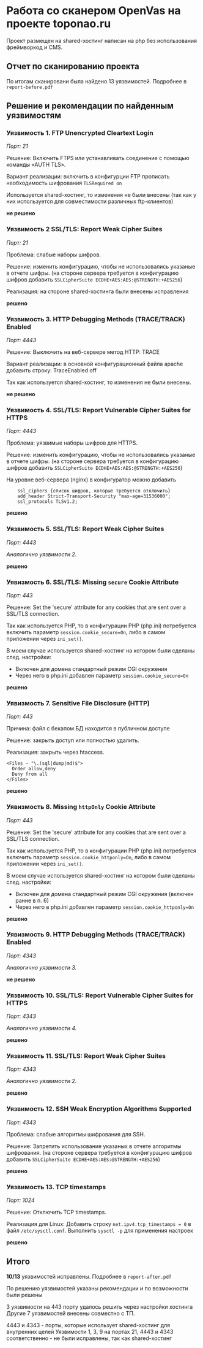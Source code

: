 # Работа со сканером OpenVas на проекте toponao.ru

Проект размещен на shared-хостинг написан на php без использования фреймворкод и CMS.

## Отчет по сканированию проекта

По итогам сканировани была найдено 13 уязвимостей. Подробнее в `report-before.pdf`

## Решение и рекомендации по найденным уязвимостям

### Уязвимость 1. FTP Unencrypted Cleartext Login

_Порт: 21_

Решение: Включить FTPS или устанавливать соединение с помощью команды «AUTH TLS».

Вариант реализации: включить в конфигурции FTP прописать необходимость шифрования `TLSRequired on`

Используется shared-хостинг, то изменения не были внесены (так как у них используется для совместимости различных ftp-клиентов)

**не решено**

### Уязвимость 2 SSL/TLS: Report Weak Cipher Suites

_Порт: 21_

Проблема: слабые наборы шифров.

Решение: изменить конфигурацию, чтобы не использовались указаные в отчете шифры. 
(на стороне сервера требуется в конфигурацию шифров добавить `SSLCipherSuite ECDHE+AES:AES:@STRENGTH:+AES256`)

Реализация: на стороне shared-хостинга были внесены исправления

**решено**

### Уязвимость 3. HTTP Debugging Methods (TRACE/TRACK) Enabled

_Порт: 4443_

Решение: Выключить на веб-сервере метод HTTP: TRACE

Вариант реализации: в основной конфигурационный файла apache добавить строку: TraceEnabled off

Так как используется shared-хостинг, то изменения не были внесены.

**не решено**

### Уязвимость 4. SSL/TLS: Report Vulnerable Cipher Suites for HTTPS

_Порт: 4443_

Проблема: уязвимые наборы шифров для HTTPS.

Решение: изменить конфигурацию, чтобы не использовались указаные в отчете шифры. 
(на стороне сервера требуется в конфигурацию шифров добавить `SSLCipherSuite ECDHE+AES:AES:@STRENGTH:+AES256`)

На уровне веб-сервера (nginx) в конфигуратор можно добавить
```
    ssl_ciphers {список шифров, которые требуется отключить}
    add_header Strict-Transport-Security "max-age=31536000";
    ssl_protocols TLSv1.2;
```

**решено**

### Уязвимость 5. SSL/TLS: Report Weak Cipher Suites

_Порт: 4443_

_Аналогично уязвимости 2._

**решено**

### Уявизмость 6. SSL/TLS: Missing `secure` Cookie Attribute

_Порт: 443_

Решение: Set the 'secure' attribute for any cookies that are sent over a SSL/TLS connection.

Так как используется PHP, 
то в конфигурации PHP (php.ini) потребуется включить параметр `session.cookie_secure=On`,
либо в самом приложении через `ini_set()`.

В моем случае используется shared-хостинг на котором были сделаны след. настройки:
- Включен для домена стандартный режим CGI окружения
- Через него в php.ini добавлен параметр `session.cookie_secure=On`

**решено**

### Уявизмость 7. Sensitive File Disclosure (HTTP)

_Порт: 443_

Причина: файл с бекапом БД находится в публичном доступе

Решение: закрыть доступ или полностью удалить.

Реализация: закрыть через htaccess.

```
<Files ~ "\.(sql|dump|md)$">
  Order allow,deny
  Deny from all
</Files>
```

**решено**

### Уявизмость 8. Missing `httpOnly` Cookie Attribute

_Порт: 443_

Решение: Set the 'secure' attribute for any cookies that are sent over a SSL/TLS connection.

Так как используется PHP, 
то в конфигурации PHP (php.ini) потребуется включить параметр `session.cookie_httponly=On`,
либо в самом приложении через `ini_set()`.

В моем случае используется shared-хостинг на котором были сделаны след. настройки:
- Включен для домена стандартный режим CGI окружения (включен ранне в п. 6)
- Через него в php.ini добавлен параметр `session.cookie_httponly=On`

**решено**

### Уявизмость 9. HTTP Debugging Methods (TRACE/TRACK) Enabled

_Порт: 4343_

_Аналогично уязвимости 3._

**не решено**

### Уязвимость 10. SSL/TLS: Report Vulnerable Cipher Suites for HTTPS

_Порт: 4343_

_Аналогично уязвимости 4._

**решено**

### Уязвимость 11. SSL/TLS: Report Weak Cipher Suites

_Порт: 4343_

_Аналогично уязвимости 2._

**решено**

### Уязвимость 12. SSH Weak Encryption Algorithms Supported

_Порт: 4343_

Проблема: слабые алгоритмы шифрования для SSH.

Решение: Запретить использование указаных в отчете алгоритмы шифрования. 
(на стороне сервера требуется в конфигурацию шифров добавить `SSLCipherSuite ECDHE+AES:AES:@STRENGTH:+AES256`)

**решено**

### Уязвимость 13. TCP timestamps

_Порт: 1024_

Решение: Отключить TCP timestamps.

Реализация для Linux: Добавить строку `net.ipv4.tcp_timestamps = 0` в файл `/etc/sysctl.conf`. Выполнить `sysctl -p` для применения настроек

**решено**

## Итого

**10/13** уязвимостей исправлены. Подробнее в `report-after.pdf`  

По решению уязвимостей указаны рекомендации и по возможности были решены

3 уязвимости на 443 порту удалось решить через настройки хостинга
Другие 7 уязвимостей внесены совместно с ТП.

4443 и 4343 - порты, которые использует shared-хостинг для внутренних целей
Уязвимости 1, 3, 9 на портах 21, 4443 и 4343 соответственно - не были исправлены, так как shared-хостинг
